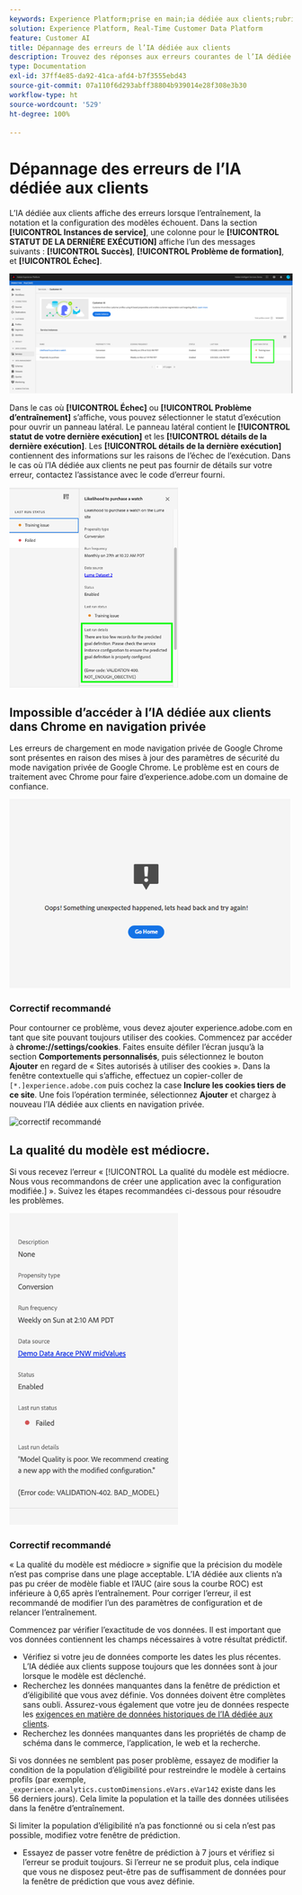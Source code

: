 ```yaml
---
keywords: Experience Platform;prise en main;ia dédiée aux clients;rubriques populaires;entrée ia dédiée aux clients;sortie ia dédiée aux clients;dépannage ia dédiée aux clients;erreurs ia dédiée aux clients
solution: Experience Platform, Real-Time Customer Data Platform
feature: Customer AI
title: Dépannage des erreurs de l’IA dédiée aux clients
description: Trouvez des réponses aux erreurs courantes de l’IA dédiée aux clients.
type: Documentation
exl-id: 37ff4e85-da92-41ca-afd4-b7f3555ebd43
source-git-commit: 07a110f6d293abff38804b939014e28f308e3b30
workflow-type: ht
source-wordcount: '529'
ht-degree: 100%

---
```


# Dépannage des erreurs de l’IA dédiée aux clients

L’IA dédiée aux clients affiche des erreurs lorsque l’entraînement, la notation et la configuration des modèles échouent. Dans la section **[!UICONTROL Instances de service]**, une colonne pour le **[!UICONTROL STATUT DE LA DERNIÈRE EXÉCUTION]** affiche l’un des messages suivants : **[!UICONTROL Succès]**, **[!UICONTROL Problème de formation]**, et **[!UICONTROL Échec]**.

![statut de la dernière exécution](./images/errors/last-run-status.png)

Dans le cas où **[!UICONTROL Échec]** ou **[!UICONTROL Problème d’entraînement]** s’affiche, vous pouvez sélectionner le statut d’exécution pour ouvrir un panneau latéral. Le panneau latéral contient le **[!UICONTROL statut de votre dernière exécution]** et les **[!UICONTROL détails de la dernière exécution]**. Les **[!UICONTROL détails de la dernière exécution]** contiennent des informations sur les raisons de l’échec de l’exécution. Dans le cas où l’IA dédiée aux clients ne peut pas fournir de détails sur votre erreur, contactez l’assistance avec le code d’erreur fourni.

<img src="./images/errors/last-run-details.png" width="300" /><br />

## Impossible d’accéder à l’IA dédiée aux clients dans Chrome en navigation privée

Les erreurs de chargement en mode navigation privée de Google Chrome sont présentes en raison des mises à jour des paramètres de sécurité du mode navigation privée de Google Chrome. Le problème est en cours de traitement avec Chrome pour faire d’experience.adobe.com un domaine de confiance.

<img src="./images/errors/error.PNG" width="500" /><br />

### Correctif recommandé

Pour contourner ce problème, vous devez ajouter experience.adobe.com en tant que site pouvant toujours utiliser des cookies. Commencez par accéder à **chrome://settings/cookies**. Faites ensuite défiler l’écran jusqu’à la section **Comportements personnalisés**, puis sélectionnez le bouton **Ajouter** en regard de « Sites autorisés à utiliser des cookies ». Dans la fenêtre contextuelle qui s’affiche, effectuez un copier-coller de `[*.]experience.adobe.com` puis cochez la case **Inclure les cookies tiers de ce site**. Une fois l’opération terminée, sélectionnez **Ajouter** et chargez à nouveau l’IA dédiée aux clients en navigation privée.

![correctif recommandé](./images/errors/cookies2.gif)

## La qualité du modèle est médiocre.

Si vous recevez l’erreur « [!UICONTROL La qualité du modèle est médiocre. Nous vous recommandons de créer une application avec la configuration modifiée.] ». Suivez les étapes recommandées ci-dessous pour résoudre les problèmes.

<img src="./images/errors/model-quality.png" width="300" /><br />

### Correctif recommandé

« La qualité du modèle est médiocre » signifie que la précision du modèle n’est pas comprise dans une plage acceptable. L’IA dédiée aux clients n’a pas pu créer de modèle fiable et l’AUC (aire sous la courbe ROC) est inférieure à 0,65 après l’entraînement. Pour corriger l’erreur, il est recommandé de modifier l’un des paramètres de configuration et de relancer l’entraînement.

Commencez par vérifier l’exactitude de vos données. Il est important que vos données contiennent les champs nécessaires à votre résultat prédictif.

- Vérifiez si votre jeu de données comporte les dates les plus récentes. L’IA dédiée aux clients suppose toujours que les données sont à jour lorsque le modèle est déclenché.
- Recherchez les données manquantes dans la fenêtre de prédiction et d’éligibilité que vous avez définie. Vos données doivent être complètes sans oubli. Assurez-vous également que votre jeu de données respecte les [exigences en matière de données historiques de l’IA dédiée aux clients](./data-requirements.md#data-requirements).
- Recherchez les données manquantes dans les propriétés de champ de schéma dans le commerce, l’application, le web et la recherche.

Si vos données ne semblent pas poser problème, essayez de modifier la condition de la population d’éligibilité pour restreindre le modèle à certains profils (par exemple, `_experience.analytics.customDimensions.eVars.eVar142` existe dans les 56 derniers jours). Cela limite la population et la taille des données utilisées dans la fenêtre d’entraînement.

Si limiter la population d’éligibilité n’a pas fonctionné ou si cela n’est pas possible, modifiez votre fenêtre de prédiction.

- Essayez de passer votre fenêtre de prédiction à 7 jours et vérifiez si l’erreur se produit toujours. Si l’erreur ne se produit plus, cela indique que vous ne disposez peut-être pas de suffisamment de données pour la fenêtre de prédiction que vous avez définie.
